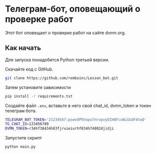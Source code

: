 # Телеграм-бот, оповещающий о проверке работ
Этот бот оповещает о проверке работ на сайте dvmn.org.
## Как начать
Для запуска понадобится Python третьей версии.

Скачайте код с GitHub. 

```sh
git clone https://github.com/remboinc/Lesson_bot.git
```
Затем установите зависимости

```sh
pip install -r requirements.txt
```
Создайте файл ```.env```, вставьте в него свой chat_id, dvmn_token и токен телеграм бота.

```sh
TELEGRAM_BOT_TOKEN='21234567:роиоОРПпоро7пгороyDIH8FcoNLGGdF4twQ'
TG_CHAT_ID=123456789
DVMN_TOKEN=r34hf38434h83fjruieiurhf834h74802djidji
```
Запустите скрипт
```sh
python main.py
```
